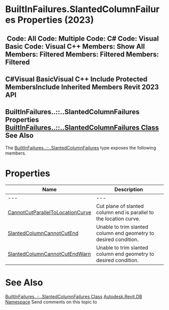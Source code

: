 # BuiltInFailures.SlantedColumnFailures Properties (2023)

﻿
 Code: All Code: Multiple Code: C# Code: Visual Basic Code: Visual C++  Members: Show All Members: Filtered Members: Filtered Members: Filtered   
---  
C#Visual BasicVisual C++
Include Protected MembersInclude Inherited Members
Revit 2023 API  
---  
BuiltInFailures..::..SlantedColumnFailures Properties  
[BuiltInFailures..::..SlantedColumnFailures Class](845e60e5-ef74-515d-55e3-30a0f695d4f2.md "BuiltInFailures.SlantedColumnFailures Class") See Also  
---  
The [BuiltInFailures..::..SlantedColumnFailures](845e60e5-ef74-515d-55e3-30a0f695d4f2.md "BuiltInFailures.SlantedColumnFailures Class") type exposes the following members.
# Properties
| Name | Description |
| --- | --- |
| --- | --- | --- |
| [CannotCutParallelToLocationCurve](4b2b0b05-9e49-10d8-0eef-89ce9e556230.md "CannotCutParallelToLocationCurve Property") | Cut plane of slanted column end is parallel to the location curve. |
| [SlantedColumnCannotCutEnd](1ef54807-ac59-4135-9aad-9b3cf6b5bb86.md "SlantedColumnCannotCutEnd Property") | Unable to trim slanted column end geometry to desired condition. |
| [SlantedColumnCannotCutEndWarn](a4d35b4c-e02d-86da-d995-84df55a5dc08.md "SlantedColumnCannotCutEndWarn Property") | Unable to trim slanted column end geometry to desired condition. |

# See Also
[BuiltInFailures..::..SlantedColumnFailures Class](845e60e5-ef74-515d-55e3-30a0f695d4f2.md "BuiltInFailures.SlantedColumnFailures Class")
[Autodesk.Revit.DB Namespace](87546ba7-461b-c646-cbb1-2cb8f5bff8b2.md "Autodesk.Revit.DB Namespace")
Send comments on this topic to 